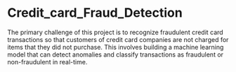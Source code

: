 # Credit_card_Fraud_Detection
The primary challenge of this project is to recognize fraudulent credit card transactions so that customers of credit card companies are not charged for items that they did not purchase. This involves building a machine learning model that can detect anomalies and classify transactions as fraudulent or non-fraudulent in real-time.
